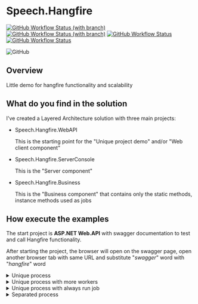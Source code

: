 
# Speech.Hangfire
[![GitHub Workflow Status (with branch)](https://img.shields.io/github/actions/workflow/status/glucolo/speech.hangfire/dotnet.yml?branch=master&label=build%20master&logo=github)](https://github.com/glucolo/speech.hangfire/actions/workflows/dotnet.yml)
[![GitHub Workflow Status (with branch)](https://img.shields.io/github/actions/workflow/status/glucolo/speech.hangfire/dotnet.yml?branch=DEV&label=build%20DEV&logo=github)](https://github.com/glucolo/speech.hangfire/actions/workflows/dotnet.yml)
[![GitHub Workflow Status](https://img.shields.io/github/actions/workflow/status/glucolo/speech.hangfire/codeql.yml?label=CodeQL&logo=github)](https://github.com/glucolo/speech.hangfire/actions/workflows/codeql.yml)
[![GitHub Workflow Status](https://img.shields.io/github/actions/workflow/status/glucolo/speech.hangfire/super-linter.yml?label=Lint%20Code%20Base&logo=github)](https://github.com/glucolo/speech.hangfire/actions/workflows/super-linter.yml)

![GitHub](https://img.shields.io/github/license/glucolo/speech.hangfire)

## Overview
Little demo for hangfire functionality and scalability

## What do you find in the solution
I've created a Layered Architecture solution with three main projects:
- Speech.Hangfire.WebAPI

    This is the starting point for the "Unique project demo" and/or "Web client component"

- Speech.Hangfire.ServerConsole

    This is the "Server component"

- Speech.Hangfire.Business

    This is the "Business component" that contains only the static methods, instance methods used as jobs
    <!-- -->

## How execute the examples
The start project is **ASP.NET Web.API** with swagger documentation to test and call Hangfire functionality.

After starting the project, the browser will open on the swagger page, open another browser tab with same URL and substitute "*swagger*" word with "*hangfire*" word

<details>
<br />
<summary>Unique process</summary>

In **Speech.Hangfire.WebAPI** projects, open **program.cs** file:
- row 39 have to be uncommented
- rows 43,46,47 have to be commented
<!-- -->
Run WebApi project
***
</details>

<details>
<br />
<summary>Unique process with more workers</summary>

In **Speech.Hangfire.WebAPI** projects, open **program.cs** file:
- row 39 have to be commented
- row 43 have to be uncommented
- rows 46,47 have to be commented
<!-- -->
Run WebApi project
***
</details>

<details>
<br />
<summary>Unique process with always run job</summary>

In **Speech.Hangfire.WebAPI** projects, open **program.cs** file:
- row 39,43 have to be commented
- rows 46,47 have to be uncommented
<!-- -->
Run WebApi project
***
</details>

<details>
<br />
<summary>Separated process</summary>

In **Speech.Hangfire.WebAPI** projects, open **program.cs** file:
- rows 39,43,46,47 have to be commented
<!-- -->
In **Speech.Hangfire.ServerConsole** projects, open **program.cs** file:
- row 33 or 34 have to be commented
<!-- -->
Run both WebApi project and ServerConsole project
***
</details>
